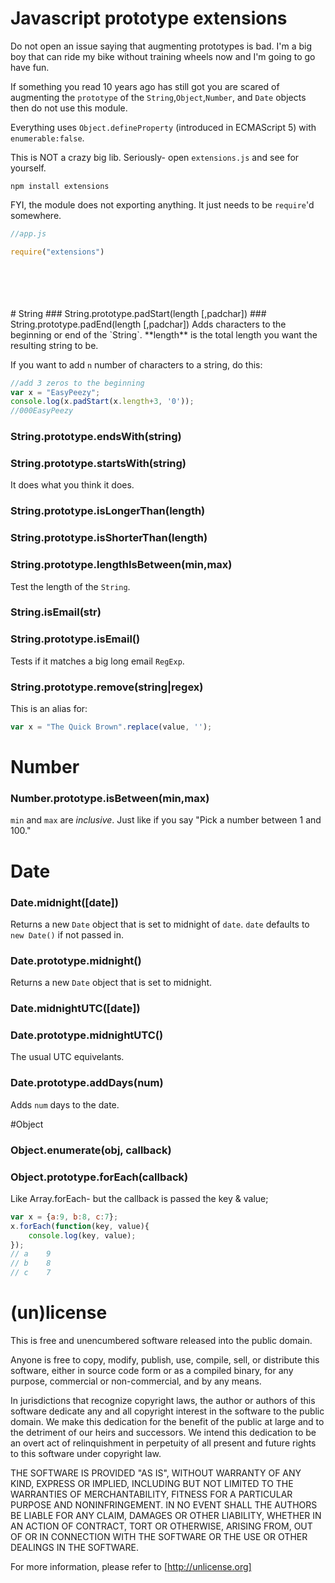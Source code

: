 Javascript prototype extensions
===============================

Do not open an issue saying that augmenting prototypes is bad. I'm a big boy that
can ride my bike without training wheels now and I'm going to go have fun.

If something you read 10 years ago has still got you are scared of augmenting the
`prototype` of the `String`,`Object`,`Number`, and `Date` objects then do not use
this module.

Everything uses `Object.defineProperty` (introduced in ECMAScript 5) with
`enumerable:false`.

This is NOT a crazy big lib. Seriously- open `extensions.js` and see for yourself.

```
npm install extensions
```

FYI, the module does not exporting anything. It just needs to be `require`'d somewhere.
```javascript
//app.js

require("extensions")

```
<br>
<br>
<br>
<br>
# String
### String.prototype.padStart(length [,padchar])
### String.prototype.padEnd(length [,padchar])
Adds characters to the beginning or end of the `String`.
**length** is the total length you want the resulting string to be.

If you want to add `n` number of characters to a string, do this:
```javascript
//add 3 zeros to the beginning
var x = "EasyPeezy";
console.log(x.padStart(x.length+3, '0'));
//000EasyPeezy
```
### String.prototype.endsWith(string)
### String.prototype.startsWith(string)
It does what you think it does.

### String.prototype.isLongerThan(length)
### String.prototype.isShorterThan(length)
### String.prototype.lengthIsBetween(min,max)
Test the length of the `String`.

### String.isEmail(str)
### String.prototype.isEmail()
Tests if it matches a big long email `RegExp`.

### String.prototype.remove(string|regex)
This is an alias for:
```javascript
var x = "The Quick Brown".replace(value, '');
```

# Number
### Number.prototype.isBetween(min,max)
`min` and `max` are _inclusive_. Just like if you say "Pick a number between 1 and 100."

# Date
### Date.midnight([date])
Returns a new `Date` object that is set to midnight of `date`.
`date` defaults to `new Date()` if not passed in.

### Date.prototype.midnight()
Returns a new `Date` object that is set to midnight.

### Date.midnightUTC([date])
### Date.prototype.midnightUTC()
The usual UTC equivelants.

### Date.prototype.addDays(num)
Adds `num` days to the date.


#Object
### Object.enumerate(obj, callback)
### Object.prototype.forEach(callback)
Like Array.forEach- but the callback is passed the key & value;
```javascript
var x = {a:9, b:8, c:7};
x.forEach(function(key, value){
	console.log(key, value);
});
// a	9
// b	8
// c	7
```

(un)license
===========

This is free and unencumbered software released into the public domain.

Anyone is free to copy, modify, publish, use, compile, sell, or
distribute this software, either in source code form or as a compiled
binary, for any purpose, commercial or non-commercial, and by any
means.

In jurisdictions that recognize copyright laws, the author or authors
of this software dedicate any and all copyright interest in the
software to the public domain. We make this dedication for the benefit
of the public at large and to the detriment of our heirs and
successors. We intend this dedication to be an overt act of
relinquishment in perpetuity of all present and future rights to this
software under copyright law.

THE SOFTWARE IS PROVIDED "AS IS", WITHOUT WARRANTY OF ANY KIND,
EXPRESS OR IMPLIED, INCLUDING BUT NOT LIMITED TO THE WARRANTIES OF
MERCHANTABILITY, FITNESS FOR A PARTICULAR PURPOSE AND NONINFRINGEMENT.
IN NO EVENT SHALL THE AUTHORS BE LIABLE FOR ANY CLAIM, DAMAGES OR
OTHER LIABILITY, WHETHER IN AN ACTION OF CONTRACT, TORT OR OTHERWISE,
ARISING FROM, OUT OF OR IN CONNECTION WITH THE SOFTWARE OR THE USE OR
OTHER DEALINGS IN THE SOFTWARE.

For more information, please refer to [http://unlicense.org]
